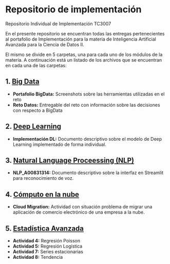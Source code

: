 # Repositorio de implementación
Repositorio Individual de Implementación TC3007

En el presente repositorio se encuentran todas las entregas pertenecientes al portafolio de Implementación para la materia de Inteligencia Artificial Avanzada para la Ciencia de Datos II. 

El mismo se divide en 5 carpetas, una para cada uno de los módulos de la materia. A continuación está un listado de los archivos que se encuentran en cada una de las carpetas:

## 1. [Big Data](https://github.com/sofireyesm1/Implementacion_IA2/tree/main/1.%20Big%20Data)
-  **Portafolio BigData:** Screenshots sobre las herramientas utilizadas en el reto
-  **Reto Datos:** Entregable del reto con información sobre las decisiones con respecto a BigData

## 2. [Deep Learning](https://github.com/sofireyesm1/Implementacion_IA2/tree/main/2.%20Deep%20Learning)
- **Implementación DL:** Documento descriptivo sobre el modelo de Deep Learning implementado de forma individual.

## 3. [Natural Language Proceessing (NLP)](https://github.com/sofireyesm1/Implementacion_IA2/tree/main/3.%20Natural%20Language%20Processing%20NLP)
- **NLP_A00831314:** Documento descriptivo sobre la interfaz en Streamlit para reconocimiento de voz.

## 4. [Cómputo en la nube](https://github.com/sofireyesm1/Implementacion_IA2/tree/main/4.%20C%C3%B3mputo%20en%20la%20nube)
- **Cloud Migration:** Actividad con situación problema de migrar una aplicación de comercio electrónico de una empresa a la nube.

## 5. [Estadística Avanzada](https://github.com/sofireyesm1/Implementacion_IA2/tree/main/5.%20Estad%C3%ADstica%20Avanzada)
- **Actividad 4:** Regresión Poisson
- **Actividad 5:** Regresión Logística
- **Actividad 7:** Series estacionarias
- **Actividad 8:** Tendencia
